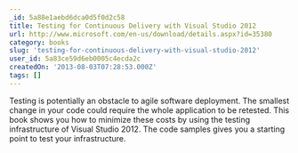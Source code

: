 ```yaml
---
_id: 5a88e1aebd6dca0d5f0d2c58
title: Testing for Continuous Delivery with Visual Studio 2012
url: http://www.microsoft.com/en-us/download/details.aspx?id=35380
category: books
slug: 'testing-for-continuous-delivery-with-visual-studio-2012'
user_id: 5a83ce59d6eb0005c4ecda2c
createdOn: '2013-08-03T07:28:53.000Z'
tags: []
---
```


Testing is potentially an obstacle to agile software deployment. The smallest change in your code could require the whole application to be retested. This book shows you how to minimize these costs by using the testing infrastructure of Visual Studio 2012. The code samples gives you a starting point to test your infrastructure.
